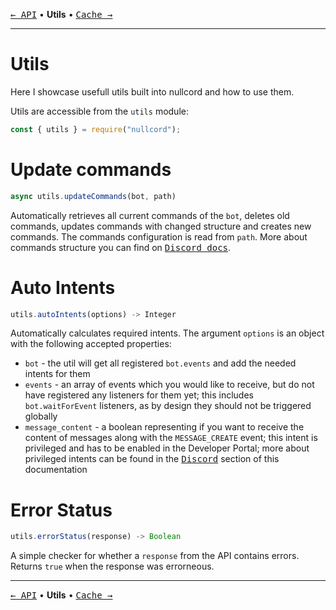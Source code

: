 [<kbd>← API</kbd>](04_api.md)
• **Utils** •
[<kbd>Cache →</kbd>](06_cache.md)

---

# Utils
Here I showcase usefull utils
built into nullcord and how to use them.

Utils are accessible from the `utils` module:
```js
const { utils } = require("nullcord");
```

# Update commands
```js
async utils.updateCommands(bot, path)
```
Automatically retrieves all current
commands of the `bot`, deletes old commands,
updates commands with changed structure
and creates new commands.
The commands configuration is read from `path`.
More about commands structure you can find
on [<kbd>Discord docs</kbd>](https://discord.com/developers/docs/interactions/application-commands#application-commands).

# Auto Intents
```js
utils.autoIntents(options) -> Integer
```

Automatically calculates required intents.
The argument `options` is an object with the following
accepted properties:
* `bot` - the util will get all registered `bot.events`
and add the needed intents for them
* `events` - an array of events which you would like
to receive, but do not have registered any listeners
for them yet; this includes `bot.waitForEvent` listeners,
as by design they should not be triggered globally
* `message_content` - a boolean representing if you want
to receive the content of messages along with the `MESSAGE_CREATE` event;
this intent is privileged and has to be enabled in the Developer
Portal; more about privileged intents can be found in the
[<kbd>Discord</kbd>](00_discord.md) section of this documentation

# Error Status
```js
utils.errorStatus(response) -> Boolean
```
A simple checker for whether a `response` from the API
contains errors. Returns `true` when the response
was errorneous.

---

[<kbd>← API</kbd>](04_api.md)
• **Utils** •
[<kbd>Cache →</kbd>](06_cache.md)
